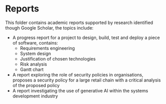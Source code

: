 # Reports

This folder contains academic reports supported by research identified though Google Scholar, the topics include:
- A progress report for a project to design, build, test and deploy a piece of software, contains:
    - Requirements engineering
    - System design
    - Justification of chosen technologies
    - Risk analysis
    - Gantt chart
- A report exploring the role of security policies in organisations, proposes a security policy for a large retail chain with a critical analysis of the proposed policy
- A report investigating the use of generative AI within the systems development industry